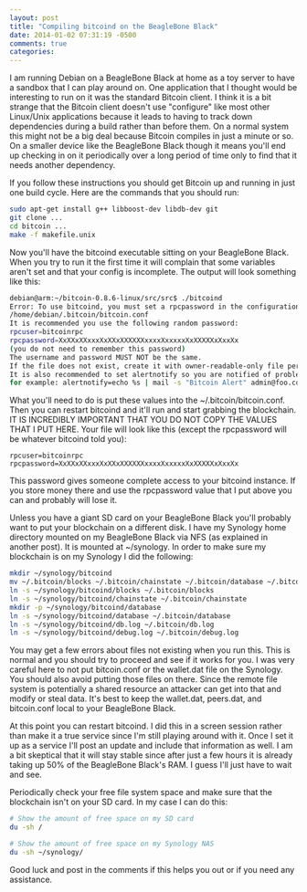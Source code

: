 ```yaml
---
layout: post
title: "Compiling bitcoind on the BeagleBone Black"
date: 2014-01-02 07:31:19 -0500
comments: true
categories: 
---
```

I am running Debian on a BeagleBone Black at home as a toy server to have a sandbox that I can play around on.  One application that I thought would be interesting to run on it was the standard Bitcoin client.  I think it is a bit strange that the Bitcoin client doesn't use "configure" like most other Linux/Unix applications because it leads to having to track down dependencies during a build rather than before them.  On a normal system this might not be a big deal because Bitcoin compiles in just a minute or so.  On a smaller device like the BeagleBone Black though it means you'll end up checking in on it periodically over a long period of time only to find that it needs another dependency.

If you follow these instructions you should get Bitcoin up and running in just one build cycle.  Here are the commands that you should run:

```bash
sudo apt-get install g++ libboost-dev libdb-dev git
git clone ...
cd bitcoin ...
make -f makefile.unix
```

Now you'll have the bitcoind executable sitting on your BeagleBone Black.  When you try to run it the first time it will complain that some variables aren't set and that your config is incomplete.  The output will look something like this:

``` bash
debian@arm:~/bitcoin-0.8.6-linux/src/src$ ./bitcoind 
Error: To use bitcoind, you must set a rpcpassword in the configuration file:
/home/debian/.bitcoin/bitcoin.conf
It is recommended you use the following random password:
rpcuser=bitcoinrpc
rpcpassword=XxXXxXXxxxXxXXxXXXXXXxxxxXxxxxxXxXXXXXxXxxXx
(you do not need to remember this password)
The username and password MUST NOT be the same.
If the file does not exist, create it with owner-readable-only file permissions.
It is also recommended to set alertnotify so you are notified of problems;
for example: alertnotify=echo %s | mail -s "Bitcoin Alert" admin@foo.com
```

What you'll need to do is put these values into the ~/.bitcoin/bitcoin.conf.  Then you can restart bitcoind and it'll run and start grabbing the blockchain.  IT IS INCREDIBLY IMPORTANT THAT YOU DO NOT COPY THE VALUES THAT I PUT HERE.  Your file will look like this (except the rpcpassword will be whatever bitcoind told you):

```
rpcuser=bitcoinrpc
rpcpassword=XxXXxXXxxxXxXXxXXXXXXxxxxXxxxxxXxXXXXXxXxxXx
```

This password gives someone complete access to your bitcoind instance.  If you store money there and use the rpcpassword value that I put above you can and probably will lose it.

Unless you have a giant SD card on your BeagleBone Black you'll probably want to put your blockchain on a different disk.  I have my Synology home directory mounted on my BeagleBone Black via NFS (as explained in another post).  It is mounted at ~/synology.  In order to make sure my blockchain is on my Synology I did the following:

```bash
mkdir ~/synology/bitcoind
mv ~/.bitcoin/blocks ~/.bitcoin/chainstate ~/.bitcoin/database ~/.bitcoin/db.log ~/.bitcoin/debug.log ~/synology/bitcoind/
ln -s ~/synology/bitcoind/blocks ~/.bitcoin/blocks
ln -s ~/synology/bitcoind/chainstate ~/.bitcoin/chainstate
mkdir -p ~/synology/bitcoind/database
ln -s ~/synology/bitcoind/database ~/.bitcoin/database
ln -s ~/synology/bitcoind/db.log ~/.bitcoin/db.log
ln -s ~/synology/bitcoind/debug.log ~/.bitcoin/debug.log
```

You may get a few errors about files not existing when you run this.  This is normal and you should try to proceed and see if it works for you.  I was very careful here to not put bitcoin.conf or the wallet.dat file on the Synology.  You should also avoid putting those files on there.  Since the remote file system is potentially a shared resource an attacker can get into that and modify or steal data.  It's best to keep the wallet.dat, peers.dat, and bitcoin.conf local to your BeagleBone Black.

At this point you can restart bitcoind.  I did this in a screen session rather than make it a true service since I'm still playing around with it.  Once I set it up as a service I'll post an update and include that information as well.  I am a bit skeptical that it will stay stable since after just a few hours it is already taking up 50% of the BeagleBone Black's RAM.  I guess I'll just have to wait and see.

Periodically check your free file system space and make sure that the blockchain isn't on your SD card.  In my case I can do this:

```bash
# Show the amount of free space on my SD card
du -sh /

# Show the amount of free space on my Synology NAS
du -sh ~/synology/
```

Good luck and post in the comments if this helps you out or if you need any assistance.
